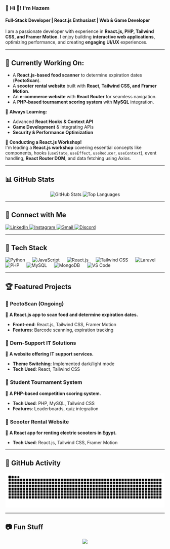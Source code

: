 ### **📌 Hi 👋! I'm Hazem**  
#### **Full-Stack Developer | React.js Enthusiast | Web & Game Developer**  

I am a passionate developer with experience in **React.js, PHP, Tailwind CSS, and Framer Motion**. I enjoy building **interactive web applications**, optimizing performance, and creating **engaging UI/UX** experiences.  

---

## 🚀 **Currently Working On:**  
- A **React.js-based food scanner** to determine expiration dates (**PectoScan**).  
- A **scooter rental website** built with **React, Tailwind CSS, and Framer Motion**.  
- An **e-commerce website** with **React Router** for seamless navigation.  
- A **PHP-based tournament scoring system** with **MySQL** integration.  

🌱 **Always Learning:**  
- Advanced **React Hooks & Context API**  
- **Game Development** & integrating APIs  
- **Security & Performance Optimization**  

📢 **Conducting a React.js Workshop!**  
I'm leading a **React.js workshop** covering essential concepts like components, hooks (`useState`, `useEffect`, `useReducer`, `useContext`), event handling, **React Router DOM**, and data fetching using Axios.  

---

## 📊 **GitHub Stats**  

<div align="center">
  <img src="https://github-readme-stats.vercel.app/api?username=hazemezz123&show_icons=true&theme=dracula&count_private=true" height="150" alt="GitHub Stats" />
  <img src="https://github-readme-stats.vercel.app/api/top-langs?username=hazemezz123&layout=compact&theme=dracula&langs_count=6" height="150" alt="Top Languages" />
</div>

---

## 🔗 **Connect with Me**  
<div align="left">
  <a href="https://www.linkedin.com/in/hazem-ezz-424498285/" target="_blank">
    <img src="https://img.shields.io/badge/LinkedIn-0077B5?logo=linkedin&logoColor=white&style=for-the-badge" height="35" alt="LinkedIn" />
  </a>
  <a href="https://www.instagram.com/hazem_ezz_1/" target="_blank">
    <img src="https://img.shields.io/badge/Instagram-E4405F?logo=instagram&logoColor=white&style=for-the-badge" height="35" alt="Instagram" />
  </a>
  <a href="mailto:hazemezz988@gmail.com">
    <img src="https://img.shields.io/badge/Gmail-D14836?logo=gmail&logoColor=white&style=for-the-badge" height="35" alt="Gmail" />
  </a>
  <a href="https://discord.com/users/705524395485036574">
    <img src="https://img.shields.io/badge/Discord-7289DA?logo=discord&logoColor=white&style=for-the-badge" height="35" alt="Discord" />
  </a>
</div>

---

## 🚀 **Tech Stack**  

<div align="left">
  <img src="https://cdn.jsdelivr.net/gh/devicons/devicon/icons/python/python-original.svg" height="40" alt="Python" />
  <img width="15" />
  <img src="https://cdn.jsdelivr.net/gh/devicons/devicon/icons/javascript/javascript-original.svg" height="40" alt="JavaScript" />
  <img width="15" />
  <img src="https://cdn.jsdelivr.net/gh/devicons/devicon/icons/react/react-original.svg" height="40" alt="React.js" />
  <img width="15" />
  <img src="https://cdn.simpleicons.org/tailwindcss/06B6D4" height="40" alt="Tailwind CSS" />
  <img width="15" />
  <img src="https://cdn.jsdelivr.net/gh/devicons/devicon/icons/laravel/laravel-original.svg" height="40" alt="Laravel" />
  <img width="15" />
  <img src="https://cdn.jsdelivr.net/gh/devicons/devicon/icons/php/php-original.svg" height="40" alt="PHP" />
  <img width="15" />
  <img src="https://cdn.jsdelivr.net/gh/devicons/devicon/icons/mysql/mysql-original.svg" height="40" alt="MySQL" />
  <img width="15" />
  <img src="https://cdn.jsdelivr.net/gh/devicons/devicon/icons/mongodb/mongodb-original.svg" height="40" alt="MongoDB" />
  <img width="15" />
  <img src="https://cdn.jsdelivr.net/gh/devicons/devicon/icons/vscode/vscode-original.svg" height="40" alt="VS Code" />
</div>

---

## 🏆 **Featured Projects**  

### 🔹 **PectoScan** (Ongoing)  
📌 **A React.js app to scan food and determine expiration dates.**  
- **Front-end**: React.js, Tailwind CSS, Framer Motion  
- **Features**: Barcode scanning, expiration tracking  

### 🔹 **Dern-Support IT Solutions**  
📌 **A website offering IT support services.**  
- **Theme Switching**: Implemented dark/light mode  
- **Tech Used**: React, Tailwind CSS  

### 🔹 **Student Tournament System**  
📌 **A PHP-based competition scoring system.**  
- **Tech Used**: PHP, MySQL, Tailwind CSS  
- **Features**: Leaderboards, quiz integration  

### 🔹 **Scooter Rental Website**  
📌 **A React app for renting electric scooters in Egypt.**  
- **Tech Used**: React.js, Tailwind CSS, Framer Motion  

---

## 🐍 **GitHub Activity**  

<img src="https://raw.githubusercontent.com/hazemezz123/hazemezz123/output/snake.svg" alt="Snake animation" />

---

## 📷 **Fun Stuff**  

<div align="center">
  <img height="200" src="https://i.pinimg.com/736x/6d/fe/91/6dfe9114eb6719f3d2148daa69e5b5e7.jpg"  />
</div>
